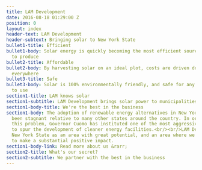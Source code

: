```yaml
---
title: LAM Development
date: 2016-08-18 01:29:00 Z
position: 0
layout: index
header-text: LAM Development
header-subtext: Bringing solar to New York State
bullet1-title: Efficient
bullet1-body: Solar energy is quickly becoming the most efficient source of power
  to produce
bullet2-title: Affordable
bullet2-body: By harvesting solar on an ideal plot, costs are driven down for consumers
  everywhere
bullet3-title: Safe
bullet3-body: Solar is 100% environmentally friendly, and safe for any neighborhood
  to use
section1-title: LAM knows solar
section1-subtitle: LAM Development brings solar power to municipalities in New York
section1-body-title: We're the best in the business
section1-body: The adoption of renewable energy alternatives in New York State has
  been stagnant relative to many other states around the country. In order to combat
  this problem, Governor Cuomo has instituted one of the most aggressive energy programs
  to spur the development of cleaner energy facilities.<br/><br/>LAM Development sees
  New York State as an area with great potential, and an area where we have the opportunity
  to make a substantial positive impact.
section1-body-link: Read more about us &rarr;
section2-title: What's our secret?
section2-subtitle: We partner with the best in the business
---
```


